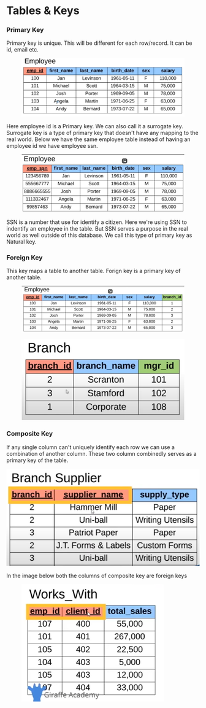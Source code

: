 # Tables & Keys

### Primary Key

Primary key is unique. This will be different for each row/record. It can be id, email etc.

<figure><img src=".gitbook/assets/image (7) (1) (1) (1) (1).png" alt=""><figcaption></figcaption></figure>

Here employee id is a Primary key. We can also call it a surrogate key. Surrogate key is a type of primary key that doesn't have any mapping to the real world. Below we have the same employee table instead of having an employee id we have employee ssn.

<figure><img src=".gitbook/assets/image (8) (1) (1) (1) (1).png" alt=""><figcaption></figcaption></figure>

SSN is a number that use for identify a citizen. Here we're using SSN to indentify an employee in the table. But SSN serves a purpose in the real world as well outside of this database. We call this type of primary key as Natural key.

### Foreign Key

This key maps a table to another table. Forign key is a primary key of another table.

<figure><img src=".gitbook/assets/image (10) (1) (1) (1) (1).png" alt=""><figcaption></figcaption></figure>

<figure><img src=".gitbook/assets/image (9) (1) (1) (1) (1).png" alt=""><figcaption></figcaption></figure>

### Composite Key

If any single column can't uniquely identify each row we can use a combination of another column. These two column combinedly serves as a primary key of the table.

![](<.gitbook/assets/image (11) (1) (1) (1) (1).png>) &#x20;

In the image below both the columns of composite key are foreign keys

<figure><img src=".gitbook/assets/image (12) (1) (1) (1) (1).png" alt=""><figcaption></figcaption></figure>
